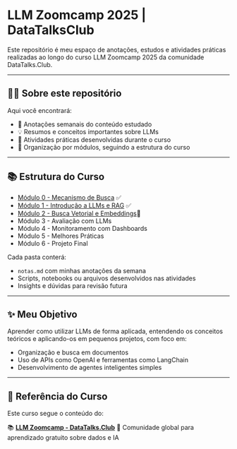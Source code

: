 # LLM Zoomcamp 2025 | DataTalksClub

Este repositório é meu espaço de anotações, estudos e atividades práticas realizadas ao longo do curso LLM Zoomcamp 2025 da comunidade DataTalks.Club.

---

## 👩‍💻 Sobre este repositório

Aqui você encontrará:

- 📒 Anotações semanais do conteúdo estudado  
- 💡 Resumos e conceitos importantes sobre LLMs  
- 🧪 Atividades práticas desenvolvidas durante o curso  
- 📁 Organização por módulos, seguindo a estrutura do curso

---

## 📚 Estrutura do Curso

* [Módulo 0 - Mecanismo de Busca](00_SearchEngine) ✅
* [Módulo 1 - Introdução a LLMs e RAG](01_Intro) ✅
* [Módulo 2 - Busca Vetorial e Embeddings](02_VectorSearch)🔄
* Módulo 3 - Avaliação com LLMs
* Módulo 4 - Monitoramento com Dashboards
* Módulo 5 - Melhores Práticas
* Módulo 6 - Projeto Final

Cada pasta conterá:

* `notas.md` com minhas anotações da semana
* Scripts, notebooks ou arquivos desenvolvidos nas atividades
* Insights e dúvidas para revisão futura
---

## ✨ Meu Objetivo

Aprender como utilizar LLMs de forma aplicada, entendendo os conceitos teóricos e aplicando-os em pequenos projetos, com foco em:

* Organização e busca em documentos
* Uso de APIs como OpenAI e ferramentas como LangChain
* Desenvolvimento de agentes inteligentes simples

---

## 📌 Referência do Curso

Este curso segue o conteúdo do:

📚 **[LLM Zoomcamp - DataTalks.Club](https://github.com/DataTalksClub/llm-zoomcamp)**
💬 Comunidade global para aprendizado gratuito sobre dados e IA

```
